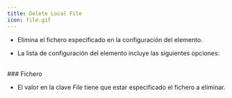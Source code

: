 ```yaml
---
title: Delete Local File
icon: file.gif
---
```


* Elimina el fichero especificado en la configuración del elemento.

* La lista de configuración del elemento incluye las siguientes opciones: <br />

<br />
### Fichero

* El valor en la clave *File* tiene que estar especificado el fichero a eliminar.

